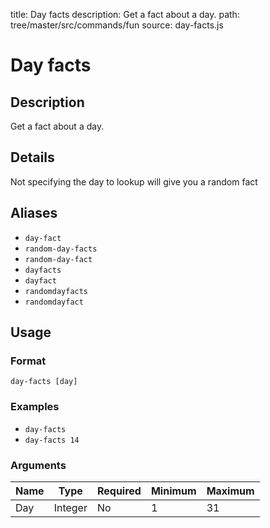 title: Day facts
description: Get a fact about a day.
path: tree/master/src/commands/fun
source: day-facts.js

# Day facts

## Description

Get a fact about a day.

## Details

Not specifying the day to lookup will give you a random fact

## Aliases

* `day-fact`
* `random-day-facts`
* `random-day-fact`
* `dayfacts`
* `dayfact`
* `randomdayfacts`
* `randomdayfact`

## Usage

### Format

`day-facts [day]`

### Examples

* `day-facts`
* `day-facts 14`

### Arguments

| Name | Type    | Required | Minimum | Maximum |
|------|---------|----------|---------|---------|
| Day  | Integer | No       | 1       | 31      |

